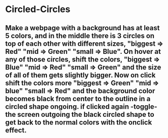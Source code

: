 # Circled-Circles
## Make a webpage with a background has at least 5 colors, and in the middle there is 3 circles on top of each other with different sizes, "biggest => Red"  "mid => Green" "small => Blue". On hover at any of those circles, shift the colors, "biggest => Blue" "mid => Red" "small => Green" and the size of all of them gets slightly bigger. Now on click shift the colors more "biggest => Green" "mid => blue" "small => Red" and the background color becomes black from center to the outline in a circled shape ongoing. if clicked again -toggle- the screen outgoing the black circled shape to get back to the normal colors with the onclick effect.
